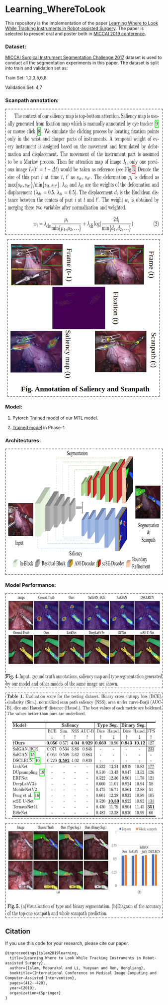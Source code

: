 # Learning_WhereToLook
This repository is the implementation of the paper [Learning Where to Look While Tracking Instruments in Robot-assisted Surgery](https://link.springer.com/chapter/10.1007/978-3-030-32254-0_46). The paper is selected to present oral and poster both in [MICCAI 2019 conference](https://www.miccai2019.org/). 


### Dataset:
[MICCAI Surgical Instrument Segmentation Challenge 2017](https://endovissub2017-roboticinstrumentsegmentation.grand-challenge.org/)
dataset is used to conduct all the segmentation experiments in this paper. The dataset is split into train and validation set as:

Train Set: 1,2,3,5,6,8

Validation Set: 4,7

### Scanpath annotation:
<p align="center">
<img align='center' style="border-color:gray;border-width:2px;border-style:dashed"   src='figures/scanpath_description.png' padding='5px' height="400px"></img>
</p>
<p align="center">
<img align='center' style="border-color:gray;border-width:2px;border-style:dashed"   src='figures/scanpath.png' padding='5px' height="500px"></img>
</p> 

### Model:
1. Pytorch [Trained model](https://drive.google.com/file/d/1rEcRRp-MVzg-J_KS6dsFKxrf8k-aBC6B/view?usp=sharing) of our MTL model.

2. [Trained model](https://drive.google.com/file/d/1JaToCXGk5DSt-AuZ8Kk_1zeE75N6UW3G/view?usp=sharing) in Phase-1 
### Architectures:
<p align="center">
<img align='center' style="border-color:gray;border-width:2px;border-style:dashed"   src='figures/proposed_architecture.png' padding='5px' height="400px"></img>
</p>

### Model Performance:
<p align="center">
<img align='center' style="border-color:gray;border-width:2px;border-style:dashed"   src='figures/saliency_segmentation.png' padding='5px' height="300px"></img>
</p> 

<p align="center">
<img align='center' style="border-color:gray;border-width:2px;border-style:dashed"   src='figures/table.png' padding='5px' height="400px"></img>
</p> 

<p align="center">
<img align='center' style="border-color:gray;border-width:2px;border-style:dashed"   src='figures/performance.png' padding='5px' height="300px"></img>
</p>
 
## Citation
If you use this code for your research, please cite our paper.

```
@inproceedings{islam2019learning,
  title={Learning Where to Look While Tracking Instruments in Robot-assisted Surgery},
  author={Islam, Mobarakol and Li, Yueyuan and Ren, Hongliang},
  booktitle={International Conference on Medical Image Computing and Computer-Assisted Intervention},
  pages={412--420},
  year={2019},
  organization={Springer}
}
```

